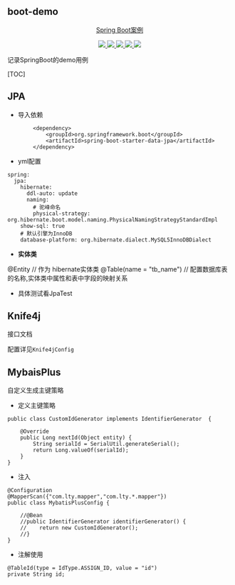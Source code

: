 ## boot-demo



<p align=center>
    <a href="http://gitee.com/liang-tian-yu">Spring Boot案例</a>
</p>
<p align="center">
<a target="_blank" href="http://gitee.com/liang-tian-yu">
    <img src="https://img.shields.io/badge/JDK-1.8+-green" ></img>
    <img src="https://img.shields.io/badge/springboot-2.7.0-green" ></img>
    <img src="https://img.shields.io/badge/mysql-8.0-blue" ></img>
    <img src="https://img.shields.io/badge/MybatisPlus-3.5.1-green" ></img>
    <img src="https://img.shields.io/badge/Knife4j -3.0.3-brightgreen" ></img>
</a></p>



记录SpringBoot的demo用例

[TOC]



## JPA

- 导入依赖

```
        <dependency>
            <groupId>org.springframework.boot</groupId>
            <artifactId>spring-boot-starter-data-jpa</artifactId>
        </dependency>
```



- yml配置

```
spring:
  jpa:
    hibernate:
      ddl-auto: update
      naming:
        # 驼峰命名
        physical-strategy: org.hibernate.boot.model.naming.PhysicalNamingStrategyStandardImpl
    show-sql: true
    # 默认引擎为InnoDB
    database-platform: org.hibernate.dialect.MySQL5InnoDBDialect
```



- **实体类**

 @Entity // 作为 hibernate实体类
 @Table(name = "tb_name") // 配置数据库表的名称,实体类中属性和表中字段的映射关系



- 具体测试看JpaTest





## Knife4j

接口文档



配置详见`Knife4jConfig`



## MybaisPlus

自定义生成主键策略

- 定义主键策略

```
public class CustomIdGenerator implements IdentifierGenerator  {

    @Override
    public Long nextId(Object entity) {
        String serialId = SerialUtil.generateSerial();
        return Long.valueOf(serialId);
    }
}
```



- 注入

```
@Configuration
@MapperScan({"com.lty.mapper","com.lty.*.mapper"})
public class MybatisPlusConfig {

    //@Bean
    //public IdentifierGenerator identifierGenerator() {
    //    return new CustomIdGenerator();
    //}
}

```



- 注解使用

```
@TableId(type = IdType.ASSIGN_ID, value = "id")
private String id;
```
